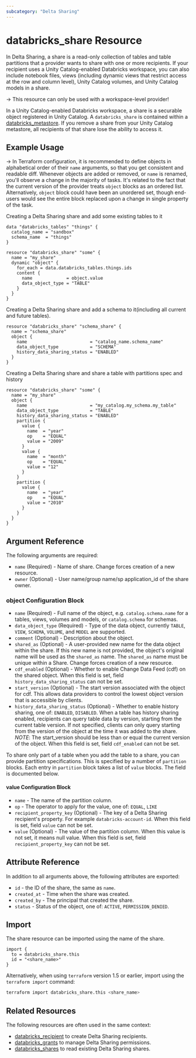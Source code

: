 ```yaml
---
subcategory: "Delta Sharing"
---
```

# databricks_share Resource

In Delta Sharing, a share is a read-only collection of tables and table partitions that a provider wants to share with one or more recipients. If your recipient uses a Unity Catalog-enabled Databricks workspace, you can also include notebook files, views (including dynamic views that restrict access at the row and column level), Unity Catalog volumes, and Unity Catalog models in a share.

-> This resource can only be used with a workspace-level provider!

In a Unity Catalog-enabled Databricks workspace, a share is a securable object registered in Unity Catalog. A `databricks_share` is contained within a [databricks_metastore](metastore.md). If you remove a share from your Unity Catalog metastore, all recipients of that share lose the ability to access it.

## Example Usage

-> In Terraform configuration, it is recommended to define objects in alphabetical order of their `name` arguments, so that you get consistent and readable diff. Whenever objects are added or removed, or `name` is renamed, you'll observe a change in the majority of tasks. It's related to the fact that the current version of the provider treats `object` blocks as an ordered list. Alternatively, `object` block could have been an unordered set, though end-users would see the entire block replaced upon a change in single property of the task.

Creating a Delta Sharing share and add some existing tables to it

```hcl
data "databricks_tables" "things" {
  catalog_name = "sandbox"
  schema_name  = "things"
}

resource "databricks_share" "some" {
  name = "my_share"
  dynamic "object" {
    for_each = data.databricks_tables.things.ids
    content {
      name             = object.value
      data_object_type = "TABLE"
    }
  }
}
```

Creating a Delta Sharing share and add a schema to it(including all current and future tables).

```hcl
resource "databricks_share" "schema_share" {
  name = "schema_share"
  object {
    name                        = "catalog_name.schema_name"
    data_object_type            = "SCHEMA"
    history_data_sharing_status = "ENABLED"
  }
}
```

Creating a Delta Sharing share and share a table with partitions spec and history

```hcl
resource "databricks_share" "some" {
  name = "my_share"
  object {
    name                        = "my_catalog.my_schema.my_table"
    data_object_type            = "TABLE"
    history_data_sharing_status = "ENABLED"
    partition {
      value {
        name  = "year"
        op    = "EQUAL"
        value = "2009"
      }
      value {
        name  = "month"
        op    = "EQUAL"
        value = "12"
      }
    }
    partition {
      value {
        name  = "year"
        op    = "EQUAL"
        value = "2010"
      }
    }
  }
}
```

## Argument Reference

The following arguments are required:

* `name` (Required) - Name of share. Change forces creation of a new resource.
* `owner` (Optional) -  User name/group name/sp application_id of the share owner.

### object Configuration Block

* `name` (Required) - Full name of the object, e.g. `catalog.schema.name` for a tables, views, volumes and models, or `catalog.schema` for schemas.
* `data_object_type` (Required) - Type of the data object, currently `TABLE`, `VIEW`, `SCHEMA`, `VOLUME`, and `MODEL` are supported.
* `comment` (Optional) -  Description about the object.
* `shared_as` (Optional) - A user-provided new name for the data object within the share. If this new name is not provided, the object's original name will be used as the `shared_as` name. The `shared_as` name must be unique within a Share. Change forces creation of a new resource.
* `cdf_enabled` (Optional) - Whether to enable Change Data Feed (cdf) on the shared object. When this field is set, field `history_data_sharing_status` can not be set.
* `start_version` (Optional) -  The start version associated with the object for cdf. This allows data providers to control the lowest object version that is accessible by clients.
* `history_data_sharing_status` (Optional) - Whether to enable history sharing, one of: `ENABLED`, `DISABLED`. When a table has history sharing enabled, recipients can query table data by version, starting from the current table version. If not specified, clients can only query starting from the version of the object at the time it was added to the share. *NOTE*: The start_version should be less than or equal the current version of the object. When this field is set, field `cdf_enabled` can not be set.

To share only part of a table when you add the table to a share, you can provide partition specifications. This is specified by a number of `partition` blocks. Each entry in `partition` block takes a list of `value` blocks. The field is documented below.

#### value Configuration Block

* `name` - The name of the partition column.
* `op` - The operator to apply for the value, one of: `EQUAL`, `LIKE`
* `recipient_property_key` (Optional) - The key of a Delta Sharing recipient's property. For example `databricks-account-id`. When this field is set, field `value` can not be set.
* `value` (Optional) - The value of the partition column. When this value is not set, it means null value. When this field is set, field `recipient_property_key` can not be set.

## Attribute Reference

In addition to all arguments above, the following attributes are exported:

* `id` - the ID of the share, the same as `name`.
* `created_at` - Time when the share was created.
* `created_by` - The principal that created the share.
* `status` - Status of the object, one of: `ACTIVE`, `PERMISSION_DENIED`.

## Import

The share resource can be imported using the name of the share.

```hcl
import {
  to = databricks_share.this
  id = "<share_name>"
}
```

Alternatively, when using `terraform` version 1.5 or earlier, import using the `terraform import` command:

```bash
terraform import databricks_share.this <share_name>
```

## Related Resources

The following resources are often used in the same context:

* [databricks_recipient](recipient.md) to create Delta Sharing recipients.
* [databricks_grants](grants.md) to manage Delta Sharing permissions.
* [databricks_shares](../data-sources/shares.md) to read existing Delta Sharing shares.
